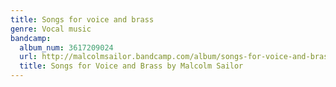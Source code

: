 ```yaml
---
title: Songs for voice and brass
genre: Vocal music
bandcamp:
  album_num: 3617209024
  url: http://malcolmsailor.bandcamp.com/album/songs-for-voice-and-brass
  title: Songs for Voice and Brass by Malcolm Sailor
---
```

